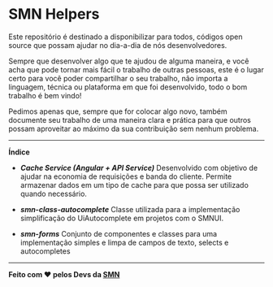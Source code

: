 ﻿
# SMN Helpers

Este repositório é destinado a disponibilizar para todos, códigos open source que possam ajudar no dia-a-dia de nós desenvolvedores.

Sempre que desenvolver algo que te ajudou de alguma maneira, e você acha que pode tornar mais fácil o trabalho de outras pessoas, este é o lugar certo para você poder compartilhar o seu trabalho, não importa a linguagem, técnica ou plataforma em que foi desenvolvido, todo o bom trabalho é bem vindo!

Pedimos apenas que, sempre que for colocar algo novo, também documente seu trabalho de uma maneira clara e prática para que outros possam aproveitar ao máximo da sua contribuição sem nenhum problema.
***
**Índice**
- ***Cache Service (Angular + API Service)***
Desenvolvido com objetivo de ajudar na economia de requisições e banda do cliente. Permite armazenar dados em um tipo de cache para que possa ser utilizado quando necessário.

- ***smn-class-autocomplete***
Classe utilizada para a implementação simplificação do UiAutocomplete em projetos com o SMNUI.

- ***smn-forms***
Conjunto de componentes e classes para uma implementação simples e limpa de campos de texto, selects e autocompletes

***
**Feito com ❤️ pelos Devs da [SMN](http://smn.com.br/)**
